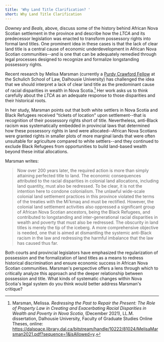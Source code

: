 ```yaml
---
title: 'Why Land Title Clarification? '
short: Why Land Title Clarification
---
```


*Downey* and *Beals*, above, discuss some of the history behind African Nova Scotian settlement in the province and describe how the *LTCA* and its predecessor legislation was enacted to transform possessory rights into formal land titles. One prominent idea in these cases is that the lack of clear land title is a central cause of economic underdevelopment in African Nova Scotian communities--and is one that can be adequately remedied through legal processes designed to recognize and formalize longstanding possessory rights. 

Recent research by Melisa Marsman (currently a [Purdy Crawford Fellow](https://www.dal.ca/faculty/law/news-events/news/2022/03/09/schulich_law_welcomes_new_fellows.html) at the Schulich School of Law, Dalhousie University) has challenged the idea that we should interpret a lack of clear land title as the predominant cause of racial disparities in wealth in Nova Scotia.[^marsman] Her work asks us to think carefully about the *LTCA* as an adequate response to those disparities and their historical roots.

 In her study, Marsman points out that both white settlers in Nova Scotia and Black Refugees received "tickets of location" upon settlement--that is recognition of their possessory rights short of title. Nevertheless, anti-Black racism was systematically embedded in provincial laws that determined how these possessory rights in land were allocated--African Nova Scotians were granted rights in smaller plots of more marginal lands that were often unsuitable for agriculture compared to white settlers--and they continued to exclude Black Refugees from opportunities to build land-based wealth beyond these initial allocations. 

Marsman writes:

> Now over 200 years later, the required action is more than simply attaining perfected title to land. The economic consequences attributed to the racial disparities in colonial land allocations, including land quantity, must also be redressed. To be clear, it is not the intention here to condone colonialism. The unlawful wide-scale colonial land settlement practices in this province violated the terms of the treaties with the Mi’kmaq and must be rectified. However, the colonial land settlement activities also oppressed a significant group of African Nova Scotian ancestors, being the Black Refugees, and contributed to longstanding and inter-generational racial disparities in wealth and poverty that must also be redressed. The obscurity in land titles is merely the tip of the iceberg. A more comprehensive objective is needed, one that is aimed at dismantling the systemic anti-Black racism in the law and redressing the harmful imbalance that the law has caused thus far.

Both courts and provincial legislators have emphasized the regularization of possession and the formalization of land titles as a means to redress historical discrimination and ensure economic success in African Nova Scotian communities. Marsman's perspective offers a lens through which to critically analyze this approach and the deeper relationship between possession and title. What kinds of systematic changes within Nova Scotia's legal system do you think would better address Marsman's critique?

[^marsman]: Marsman, Melissa. *Redressing the Past to Repair the Present: The Role of Property Law in Creating and Exacerbating Racial Disparities in Wealth and Poverty in Nova Scotia*, (December 2021), LL.M. dissertation, Dalhousie University, Faculty of Graduate Studies Online Theses, online: https://dalspace.library.dal.ca/bitstream/handle/10222/81024/MelisaMarsman2021.pdf?sequence=1&isAllowed=y. 
